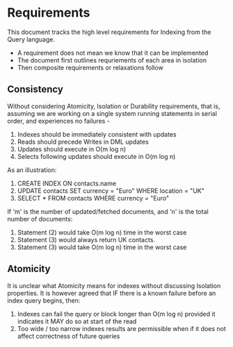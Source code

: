 Requirements
============
This document tracks the high level requirements for Indexing from the Query language.

- A requirement does not mean we know that it can be implemented
- The document first outlines requriements of each area in isolation
- Then composite requirements or relaxations follow

Consistency
-----------
Without considering Atomicity, Isolation or Durability requirements, that is, assuming we are working on a single system running statements in serial order, and experiences no failures -

1. Indexes should be immediately consistent with updates
2. Reads should precede Writes in DML updates
3. Updates should execute in O(m log n)
4. Selects following updates should execute in O(m log n)

As an illustration:

1. CREATE INDEX ON contacts.name
2. UPDATE contacts SET currency = "Euro" WHERE location = "UK"
3. SELECT * FROM contacts WHERE currency = "Euro"

If 'm' is the number of updated/fetched documents, and 'n' is the total number of documents:

1. Statement (2) would take O(m log n) time in the worst case
2. Statement (3) would always return UK contacts.
3. Statement (3) would take O(m log n) time in the worst case

Atomicity
---------
It is unclear what Atomicity means for indexes without discussing Isolation properties. It is however agreed that IF there is a known failure before an index query begins, then:

1. Indexes can fail the query or block longer than O(m log n) provided it indicates it MAY do so at start of the read
2. Too wide / too narrow indexes results are permissible when if it does not affect correctness of future queries
